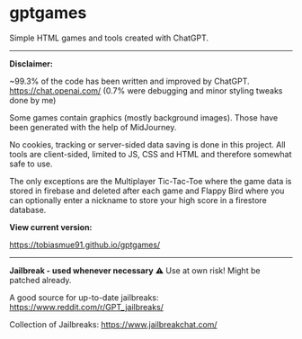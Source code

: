 # gptgames
Simple HTML games and tools created with ChatGPT.

---

**Disclaimer:**

~99.3% of the code has been written and improved by ChatGPT. https://chat.openai.com/
(0.7% were debugging and minor styling tweaks done by me)

Some games contain graphics (mostly background images). Those have been generated with the help of MidJourney.

No cookies, tracking or server-sided data saving is done in this project. All tools are client-sided, limited to JS, CSS and HTML and therefore somewhat safe to use. 

The only exceptions are the Multiplayer Tic-Tac-Toe where the game data is stored in firebase and deleted after each game and Flappy Bird where you can optionally enter a nickname to store your high score in a firestore database.

**View current version:**

https://tobiasmue91.github.io/gptgames/

---

**Jailbreak - used whenever necessary** ⚠️ Use at own risk! Might be patched already.

A good source for up-to-date jailbreaks: https://www.reddit.com/r/GPT_jailbreaks/ 

Collection of Jailbreaks: https://www.jailbreakchat.com/